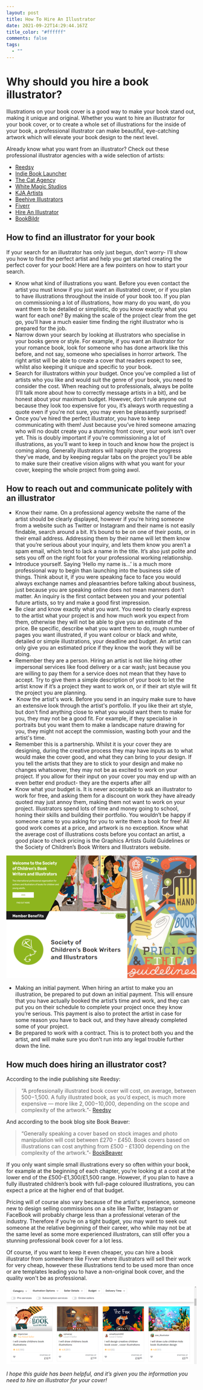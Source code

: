```yaml
---
layout: post
title: How To Hire An Illustrator
date: 2021-09-22T14:29:44.167Z
title_color: "#ffffff"
comments: false
tags:
  - ""
---
```

<!--StartFragment-->

# Why should you hire a book illustrator?

Illustrations on your book cover is a good way to make your book stand out, making it unique and original. Whether you want to hire an illustrator for your book cover, or to create a whole set of illustrations for the inside of your book, a professional illustrator can make beautiful, eye-catching artwork which will elevate your book design to the next level.

Already know what you want from an illustrator? Check out these professional illustrator agencies with a wide selection of artists:



* [Reedsy](https://reedsy.com/hire/us/illustration/)
* [Indie Book Launcher](<https://www.indiebooklauncher.com/ https://indiebooklauncher.com/services/cover-design.php>)
* [The Cat Agency](https://catagencyinc.com/)
* [White Magic Studios](https://www.whitemagicstudios.co.uk/book-illustration-services)
* [KJA Artists](http://www.kja-illustrators.com/welcome)
* [Beehive Illustrators](https://www.beehiveillustration.com/)
* [Fiverr](https://www.fiverr.com/)[](https://www.fiverr.com/)
* [Hire An Illustrator](https://www.hireanillustrator.com/i/)
* [BookBildr ](https://www.bookbildr.com/)



## How to find an illustrator for your book



If your search for an illustrator has only just begun, don't worry- I’ll show you how to find the perfect artist and help you get started creating the perfect cover for your book! Here are a few pointers on how to start your search.

* Know what kind of illustrations you want. Before you even contact the artist you must know if you just want an illustrated cover, or if you plan to have illustrations throughout the inside of your book too. If you plan on commissioning a lot of illustrations, how many do you want, do you want them to be detailed or simplistic, do you know exactly what you want for each one? By making the scale of the project clear from the get go, you’ll have a much easier time finding the right illustrator who is prepared for the job.
* Narrow down your search by looking at illustrators who specialise in your books genre or style. For example, if you want an illustrator for your romance book, look for someone who has done artwork like this before, and not say, someone who specialises in horror artwork. The right artist will be able to create a cover that readers expect to see, whilst also keeping it unique and specific to your book.
* Search for illustrators within your budget. Once you’ve compiled a list of artists who you like and would suit the genre of your book, you need to consider the cost. When reaching out to professionals, always be polite (I’ll talk more about how to correctly message artists in a bit), and be honest about your maximum budget. However, don’t rule anyone out because they look too expensive for you, it’s always worth requesting a quote even if you're not sure, you may even be pleasantly surprised!
* Once you’ve hired the perfect illustrator, you have to keep communicating with them! Just because you’ve hired someone amazing who will no doubt create you a stunning front cover, your work isn’t over yet. This is doubly important if you’re commissioning a lot of illustrations, as you’ll want to keep in touch and know how the project is coming along. Generally illustrators will happily share the progress they’ve made, and by keeping regular tabs on the project you’ll be able to make sure their creative vision aligns with what you want for your cover, keeping the whole project from going awol. 



## How to reach out and communicate politely with an illustrator



* Know their name. On a professional agency website the name of the artist should be clearly displayed, however if you're hiring someone from a website such as Twitter or Instagram and their name is not easily findable, search around a bit. It’s bound to be on one of their posts, or in their email address. Addressing them by their name will let them know that you’re serious about your inquiry, and lets them know you aren’t a spam email, which tend to lack a name in the title. It’s also just polite and sets you off on the right foot for your professional working relationship. 
* Introduce yourself. Saying ‘Hello my name is…’ is a much more professional way to begin than launching into the business side of things. Think about it, if you were speaking face to face you would always exchange names and pleasantries before talking about business, just because you are speaking online does not mean manners don’t matter. An inquiry is the first contact between you and your potential future artists, so try and make a good first impression.
* Be clear and know exactly what you want. You need to clearly express to the artist what your project is and how much work you expect from them, otherwise they will not be able to give you an estimate of the price. Be specific, describe what you want them to do, rough number of pages you want illustrated, if you want colour or black and white, detailed or simple illustrations, your deadline and budget. An artist can only give you an estimated price if they know the work they will be doing.
* Remember they are a person. Hiring an artist is not like hiring other impersonal services like food delivery or a car wash; just because you are willing to pay them for a service does not mean that they have to accept. Try to give them a simple description of your book to let the artist know if it’s a project they want to work on, or if their art style will fit the project you are planning. 
*  Know the artist's work. Before you send in an inquiry make sure to have an extensive look through the artist's portfolio. If you like their art style, but don't find anything close to what you would want them to make for you, they may not be a good fit. For example, if they specialise in portraits but you want them to make a landscape nature drawing for you, they might not accept the commission, wasting both your and the artist's time.
* Remember this is a partnership. Whilst it is your cover they are designing, during the creative process they may have inputs as to what would make the cover good, and what they can bring to your design. If you tell the artists that they are to stick to your design and make no changes whatsoever, they may not be as excited to work on your project. If you allow for their input on your cover you may end up with an even better end product- they are the experts after all!
* Know what your budget is. It is never acceptable to ask an illustrator to work for free, and asking them for a discount on work they have already quoted may just annoy them, making them not want to work on your project. Illustrators spend lots of time and money going to school, honing their skills and building their portfolio. You wouldn’t be happy if someone came to you asking for you to write them a book for free! All good work comes at a price, and artwork is no exception. Know what the average cost of illustrations costs before you contact an artist, a good place to check pricing is the Graphics Artists Guild Guidelines or the Society of Children’s Book Writers and Illustrators website.

![](../uploads/hireillustrator.jpg)

* Making an initial payment. When hiring an artist to make you an illustration, be prepared to put down an initial payment. This will ensure that you have actually booked the artist’s time and work, and they can put you on their schedule to complete your project once they know you’re serious. This payment is also to protect the artist in case for some reason you have to back out, and they have already completed some of your project.
* Be prepared to work with a contract. This is to protect both you and the artist, and will make sure you don’t run into any legal trouble further down the line.



## How much does hiring an illustrator cost?

According to the indie publishing site Reedsy:

> “A professionally illustrated book cover will cost, on average, between $500-$1,500. A fully illustrated book, as you’d expect, is much more expensive — more like $2,000-$10,000, depending on the scope and complexity of the artwork.”- [Reedsy](https://www.blurb.com/blog/how-to-hire-an-illustrator/)

And according to the book blog site Book Beaver:

> “Generally speaking a cover based on stock images and photo manipulation will cost between £270 - £450. Book covers based on illustrations can cost anything from £500 - £1300 depending on the complexity of the artwork.”- [BookBeaver](https://www.bookbeaver.co.uk/blog/book-cover-design-costs)



If you only want simple small illustrations every so often within your book, for example at the beginning of each chapter, you’re looking at a cost at the lower end of the £500-£1,300/£1,500 range. However, if you plan to have a fully illustrated children’s book with full-page coloured illustrations, you can expect a price at the higher end of that budget. 

Pricing will of course also vary because of the artist's experience, someone new to design selling commissions on a site like Twitter, Instagram or FaceBook will probably charge less than a professional veteran of the industry. Therefore if you’re on a tight budget, you may want to seek out someone at the relative beginning of their career, who while may not be at the same level as some more experienced illustrators, can still offer you a stunning professional book cover for a lot less.

Of course, if you want to keep it even cheaper, you can hire a book illustrator from somewhere like Fivver where illustrators will sell their work for very cheap, however these illustrations tend to be used more than once or are templates leading you to have a non-original book cover, and the quality won't be as professional.



![](../uploads/illustrationhire2.png)





*I hope this guide has been helpful, and it’s given you the information you need to hire an illustrator for your cover!*





<!--EndFragment-->
